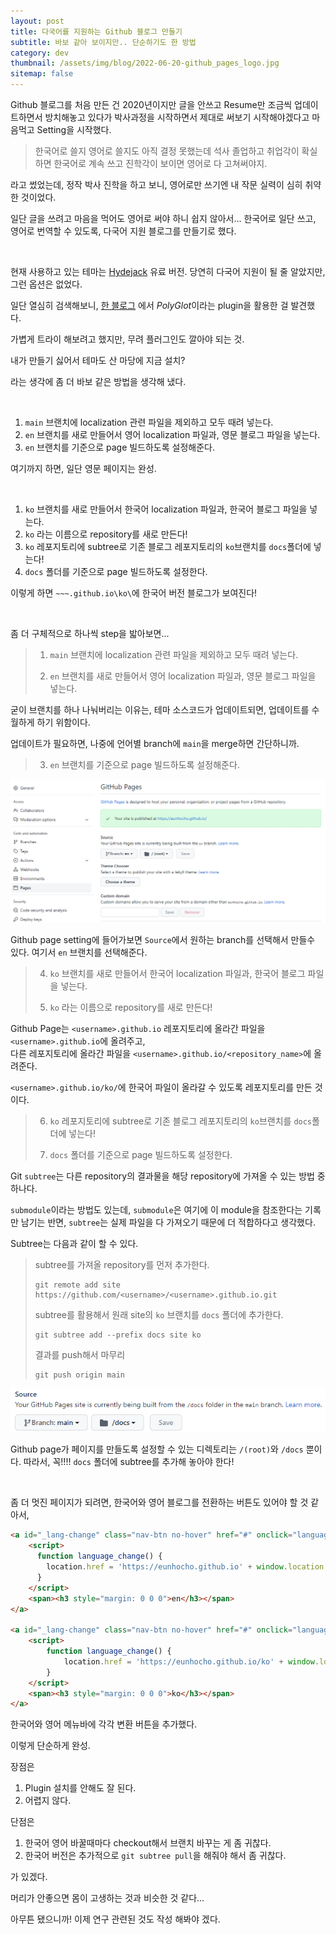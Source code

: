 ```yaml
---
layout: post
title: 다국어를 지원하는 Github 블로그 만들기
subtitle: 바보 같아 보이지만.. 단순하기도 한 방법
category: dev
thumbnail: /assets/img/blog/2022-06-20-github_pages_logo.jpg
sitemap: false
---
```


Github 블로그를 처음 만든 건 2020년이지만 글을 안쓰고 Resume만 조금씩 업데이트하면서 방치해놓고 있다가
박사과정을 시작하면서 제대로 써보기 시작해야겠다고 마음먹고 Setting을 시작했다.

> 한국어로 쓸지 영어로 쓸지도 아직 결정 못했는데 석사 졸업하고 취업각이 확실하면 한국어로 계속 쓰고
> 진학각이 보이면 영어로 다 고쳐써야지.

라고 썼었는데, 정작 박사 진학을 하고 보니, 영어로만 쓰기엔 내 작문 실력이 심히 취약한 것이었다.

일단 글을 쓰려고 마음을 먹어도 영어로 써야 하니 쉽지 않아서...
한국어로 일단 쓰고, 영어로 번역할 수 있도록, 다국어 지원 블로그를 만들기로 했다.

&nbsp;

현재 사용하고 있는 테마는 [Hydejack](https://hydejack.com/) 유료 버전. 당연히 다국어 지원이 될 줄 알았지만, 그런 옵션은 없었다.

일단 열심히 검색해보니, [한 블로그](https://byeongsupark.github.io/blog/multilingual-github-page/jekyll-with-polyglot)
에서 *PolyGlot*이라는 plugin을 활용한 걸 발견했다.

가볍게 트라이 해보려고 했지만, 무려 플러그인도 깔아야 되는 것.

내가 만들기 싫어서 테마도 산 마당에 지금 설치?

라는 생각에 좀 더 바보 같은 방법을 생각해 냈다.

&nbsp;

1. `main` 브랜치에 localization 관련 파일을 제외하고 모두 때려 넣는다.
2. `en` 브랜치를 새로 만들어서 영어 localization 파일과, 영문 블로그 파일을 넣는다.
3. `en` 브랜치를 기준으로 page 빌드하도록 설정해준다.

여기까지 하면, 일단 영문 페이지는 완성.

&nbsp;

1. `ko` 브랜치를 새로 만들어서 한국어 localization 파일과, 한국어 블로그 파일을 넣는다.
2. `ko` 라는 이름으로 repository를 새로 만든다!
3. `ko` 레포지토리에 subtree로 기존 블로그 레포지토리의 `ko`브랜치를 `docs`폴더에 넣는다!
4. `docs` 폴더를 기준으로 page 빌드하도록 설정한다.

이렇게 하면 `~~~.github.io\ko\`에 한국어 버전 블로그가 보여진다!

&nbsp;

좀 더 구체적으로 하나씩 step을 밟아보면...

> 1) `main` 브랜치에 localization 관련 파일을 제외하고 모두 때려 넣는다.
> 
> 2) `en` 브랜치를 새로 만들어서 영어 localization 파일과, 영문 블로그 파일을 넣는다.

굳이 브랜치를 하나 나눠버리는 이유는, 테마 소스코드가 업데이트되면, 업데이트를 수월하게 하기 위함이다.

업데이트가 필요하면, 나중에 언어별 branch에 `main`을 merge하면 간단하니까.

> 3) `en` 브랜치를 기준으로 page 빌드하도록 설정해준다.

![github_page_settings](/assets/img/blog/2022-06-20-github-pages-settings.png)

Github page setting에 들어가보면 `Source`에서 원하는 branch를 선택해서 만들수 있다.
여기서 `en` 브랜치를 선택해준다.

> 4) `ko` 브랜치를 새로 만들어서 한국어 localization 파일과, 한국어 블로그 파일을 넣는다.
> 
> 5) `ko` 라는 이름으로 repository를 새로 만든다!

Github Page는 `<username>.github.io` 레포지토리에 올라간 파일을 `<username>.github.io`에 올려주고,
<br>
다른 레포지토리에 올라간 파일을 `<username>.github.io/<repository_name>`에 올려준다.

`<username>.github.io/ko/`에 한국어 파일이 올라갈 수 있도록 레포지토리를 만든 것이다.

> 6) `ko` 레포지토리에 subtree로 기존 블로그 레포지토리의 `ko`브랜치를 `docs`폴더에 넣는다!
> 
> 7) `docs` 폴더를 기준으로 page 빌드하도록 설정한다.

Git `subtree`는 다른 repository의 결과물을 해당 repository에 가져올 수 있는 방법 중 하나다.

`submodule`이라는 방법도 있는데, `submodule`은 여기에 이 module을 참조한다는 기록만 남기는 반면, `subtree`는 실제 파일을 다 가져오기 때문에 더 적합하다고 생각했다.

Subtree는 다음과 같이 할 수 있다.
> subtree를 가져올 repository를 먼저 추가한다.
> 
> ```shell
> git remote add site https://github.com/<username>/<username>.github.io.git
> ```
> 
> subtree를 활용해서 원래 site의 `ko` 브랜치를 `docs` 폴더에 추가한다.
> ```shell
> git subtree add --prefix docs site ko
> ```
> 
> 결과를 push해서 마무리
> ```shell
> git push origin main
> ```

![github_page_settings_ko](/assets/img/blog/2022-06-20-github-pages-settings-ko.png)

Github page가 페이지를 만들도록 설정할 수 있는 디렉토리는 `/(root)`와 `/docs` 뿐이다.
따라서, 꼭!!!! `docs` 폴더에 subtree를 추가해 놓아야 한다!

&nbsp;

좀 더 멋진 페이지가 되려면, 한국어와 영어 블로그를 전환하는 버튼도 있어야 할 것 같아서,

```html
<a id="_lang-change" class="nav-btn no-hover" href="#" onclick="language_change()">
    <script>
      function language_change() {
        location.href = 'https://eunhocho.github.io' + window.location.pathname.substring(3);
      }
    </script>
    <span><h3 style="margin: 0 0 0">en</h3></span>
</a>

<a id="_lang-change" class="nav-btn no-hover" href="#" onclick="language_change()">
    <script>
        function language_change() {
            location.href = 'https://eunhocho.github.io/ko' + window.location.pathname;
        }
    </script>
    <span><h3 style="margin: 0 0 0">ko</h3></span>
</a>
```

한국어와 영어 메뉴바에 각각 변환 버튼을 추가했다.

이렇게 단순하게 완성.

장점은
1. Plugin 설치를 안해도 잘 된다.
2. 어렵지 않다.

단점은
1. 한국어 영어 바꿀때마다 checkout해서 브랜치 바꾸는 게 좀 귀찮다.
2. 한국어 버전은 추가적으로 `git subtree pull`을 해줘야 해서 좀 귀찮다.

가 있겠다.

머리가 안좋으면 몸이 고생하는 것과 비슷한 것 같다...

아무튼 됐으니까! 이제 연구 관련된 것도 작성 해봐야 겠다.
